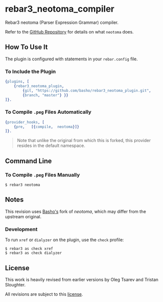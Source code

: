 # rebar3_neotoma_compiler
Rebar3 neotoma (Parser Expression Grammar) compiler.

Refer to the [GitHub Repository](https://github.com/basho/neotoma) for details on what `neotoma` does.

## How To Use It

The plugin is configured with statements in your `rebar.config` file.

### To Include the Plugin

```erlang
{plugins, [
    {rebar3_neotoma_plugin,
        {git, "https://github.com/basho/rebar3_neotoma_plugin.git",
        {branch, "master"} }}
]}.
```

### To Compile `.peg` Files Automatically

```erlang
{provider_hooks, [
    {pre,   [{compile,  neotoma}]}
]}.
```
> Note that unlike the original from which this is forked, this provider resides in the default namespace.

## Command Line

### To Compile `.peg` Files Manually

```shell
$ rebar3 neotoma
```

## Notes

This revision uses [Basho's](http://www.basho.com) fork of _neotoma_, which may differ from the upstream original.

### Development

To run `xref` or `dialyzer` on the plugin, use the `check` profile:

```shell
$ rebar3 as check xref
$ rebar3 as check dialyzer
```

## License

This work is heavily revised from earlier versions by Oleg Tsarev and Tristan Sloughter.

All revisions are subject to this [license](LICENSE).
